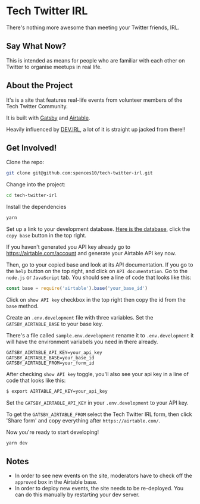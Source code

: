 # Tech Twitter IRL

There's nothing more awesome than meeting your Twitter friends, IRL.

## Say What Now?

This is intended as means for people who are familiar with each other
on Twitter to organise meetups in real life.

## About the Project

It's is a site that features real-life events from volunteer members
of the Tech Twitter Community.

It is built with [Gatsby] and [Airtable].

Heavily influenced by [DEV.IRL], a lot of it is straight up jacked
from there!!

## Get Involved!

Clone the repo:

```bash
git clone git@github.com:spences10/tech-twitter-irl.git
```

Change into the project:

```bash
cd tech-twitter-irl
```

Install the dependencies

```bash
yarn
```

Set up a link to your development database. [Here is the database],
click the `copy base` button in the top right.

If you haven't generated you API key already go to
https://airtable.com/account and generate your Airtable API key now.

Then, go to your copied base and look at its API documentation. If you
go to the `help` button on the top right, and click on
`API documentation`. Go to the `node.js` or `JavaScript` tab. You
should see a line of code that looks like this:

```js
const base = require('airtable').base('your_base_id')
```

Click on `show API key` checkbox in the top right then copy the id
from the `base` method.

Create an `.env.development` file with three variables. Set the
`GATSBY_AIRTABLE_BASE` to your base key.

There's a file called `sample.env.development` rename it to
`.env.development` it will have the environment variabels you need in
there already.

```text
GATSBY_AIRTABLE_API_KEY=your_api_key
GATSBY_AIRTABLE_BASE=your_base_id
GATSBY_AIRTABLE_FROM=your_form_id
```

After checking `show API key` toggle, you'll also see your api key in
a line of code that looks like this:

```sh
$ export AIRTABLE_API_KEY=your_api_key
```

Set the `GATSBY_AIRTABLE_API_KEY` in your `.env.development` to your
API key.

To get the `GATSBY_AIRTABLE_FROM` select the Tech Twitter IRL form,
then click 'Share form' and copy everything after
`https://airtable.com/`.

Now you're ready to start developing!

```bash
yarn dev
```

## Notes

- In order to see new events on the site, moderators have to check off
  the `approved` box in the Airtable base.
- In order to deploy new events, the site needs to be re-deployed. You
  can do this manually by restarting your dev server.

<!-- Links -->

[gatsby]: https://www.gatsbyjs.org/
[airtable]: https://airtable.com/
[here is the database]: https://airtable.com/shrQBKCIhJR6wo9RY
[dev.irl]: https://github.com/thepracticaldev/IRL.DEV
